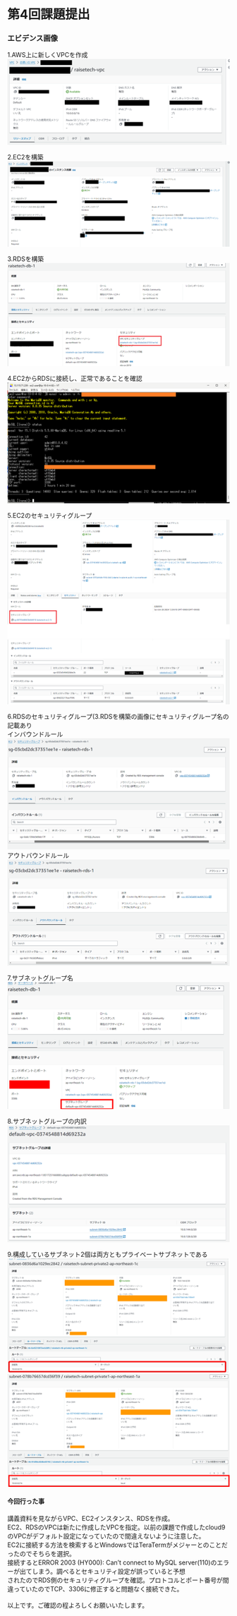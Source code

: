 # 第4回課題提出
### エビデンス画像
1.AWS上に新しくVPCを作成<br>
![01](l04/01.png)<br>

2.EC2を構築<br>
![02](l04/02.png)<br>


3.RDSを構築<br>
![03](l04/03.png)<br>


4.EC2からRDSに接続し、正常であることを確認<br>
![04](l04/04.png)<br>


5.EC2のセキュリティグループ<br>
![05](l04/05.png)<br>
![06](l04/06.png)<br>

6.RDSのセキュリティグループ(3.RDSを構築の画像にセキュリティグループ名の記載あり<br>
インバウンドルール<br>
![07](l04/07.png)<br>
アウトバウンドルール<br>
![08](l04/08.png)<br>

7.サブネットグループ名<br>
![09](l04/09.png)<br>


8.サブネットグループの内訳<br>
![10](l04/10.png)<br>


9.構成しているサブネット2個は両方ともプライベートサブネットである<br>
![11](l04/11.png)<br>
![12](l04/12.png)<br>


#### 今回行った事
講義資料を見ながらVPC、EC2インスタンス、RDSを作成。<br>
EC2、RDSのVPCは新たに作成したVPCを指定。以前の課題で作成したcloud9のVPCがデフォルト設定になっていたので間違えないように注意した。<br>
EC2に接続する方法を検索するとWindowsではTeraTermがメジャーとのことだったのでそちらを選択。<br>
接続するとERROR 2003 (HY000): Can’t connect to MySQL server(110)のエラーが出てしまう。調べるとセキュリティ設定が誤っていると予想<br>
されたのでRDS側のセキュリティグループを確認。プロトコルとポート番号が間違っていたのでTCP、3306に修正すると問題なく接続できた。<br>
<br>
以上です。ご確認の程よろしくお願いいたします。